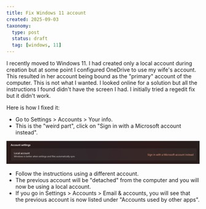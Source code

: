 ```yaml
---
title: Fix Windows 11 account
created: 2025-09-03
taxonomy:
  type: post
  status: draft
  tag: [windows, 11]
---
```


I recently moved to Windows 11.
I had created only a local account during creation but at some point I configured OneDrive to use my wife's account.
This resulted in her account being bound as the "primary" account of the computer.
This is not what I wanted.
I looked online for a solution but all the instructions I found didn't have the screen I had.
I initially tried a regedit fix but it didn't work.

Here is how I fixed it:

* Go to Settings > Accounts > Your info.
* This is the "weird part", click on "Sign in with a Microsoft account instead".

![Fix Windows 11 account](local-account.png)

* Follow the instructions using a different account.
* The previous account will be "detached" from the computer and you will now be using a local account.
* If you go in Settings > Accounts > Email & accounts, you will see that the previous account is now listed under "Accounts used by other apps".
